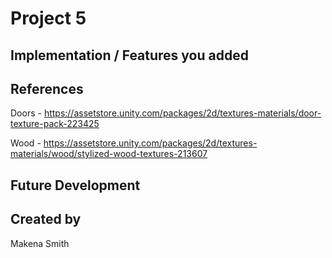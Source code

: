 # Project 5
## Implementation / Features you added

## References
Doors - https://assetstore.unity.com/packages/2d/textures-materials/door-texture-pack-223425

Wood - https://assetstore.unity.com/packages/2d/textures-materials/wood/stylized-wood-textures-213607

## Future Development

## Created by
Makena Smith
